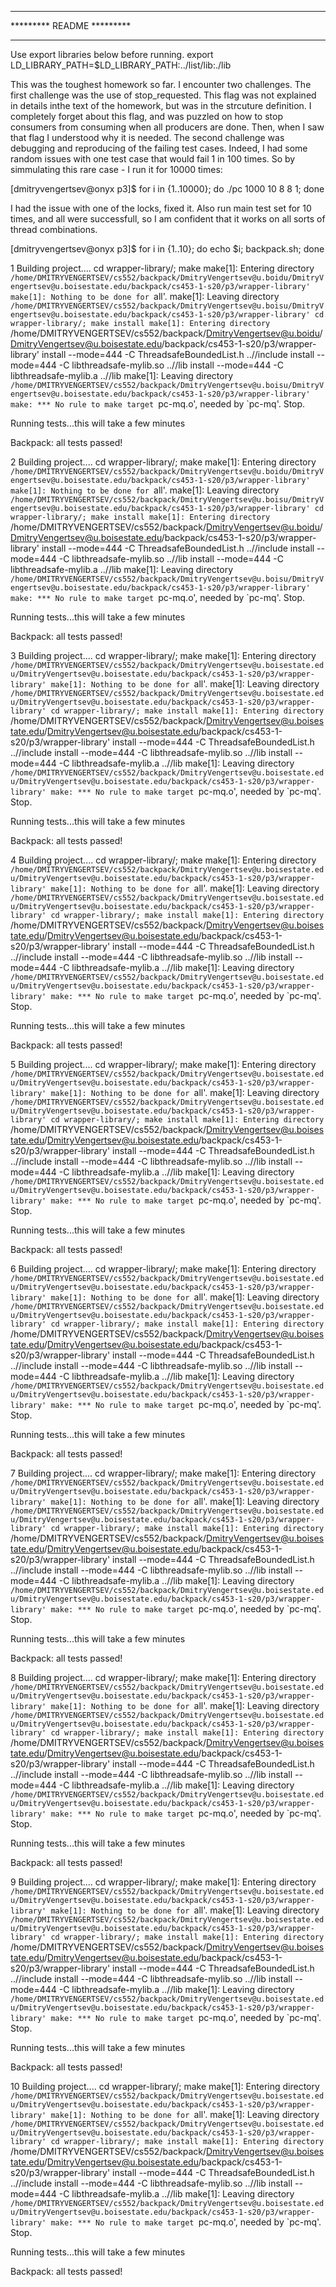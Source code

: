 ***********************************************
*********             README          *********
***********************************************
Use export libraries below before running.
export LD_LIBRARY_PATH=$LD_LIBRARY_PATH:../list/lib:./lib


This was the toughest homework so far. I encounter two challenges.
The first challenge was the use of stop_requested. This flag was not explained in details inthe text of the homework, but was in the strcuture definition. 
I completely forget about this flag, and was puzzled on how to stop consumers from consuming when all producers are done. Then, when I saw that flag I understood why it is needed.
The second challenge was debugging and reproducing of the failing test cases. Indeed, I had some random issues with one test case that would fail 1 in 100 times. 
So by simmulating this rare case - I run it for 10000 times:

[dmitryvengertsev@onyx p3]$ for i in {1..10000}; do ./pc 1000 10 8 8 1; done

I had the issue with one of the locks, fixed it.
Also run main test set for 10 times, and all were successfull, so I am confident that it works on all sorts of thread combinations.

[dmitryvengertsev@onyx p3]$ for i in {1..10}; do echo $i; backpack.sh; done 


1
Building project....
cd wrapper-library/; make
make[1]: Entering directory `/home/DMITRYVENGERTSEV/cs552/backpack/DmitryVengertsev@u.boidu/DmitryVengertsev@u.boisestate.edu/backpack/cs453-1-s20/p3/wrapper-library'
make[1]: Nothing to be done for `all'.
make[1]: Leaving directory `/home/DMITRYVENGERTSEV/cs552/backpack/DmitryVengertsev@u.boisu/DmitryVengertsev@u.boisestate.edu/backpack/cs453-1-s20/p3/wrapper-library'
cd wrapper-library/; make install
make[1]: Entering directory `/home/DMITRYVENGERTSEV/cs552/backpack/DmitryVengertsev@u.boidu/DmitryVengertsev@u.boisestate.edu/backpack/cs453-1-s20/p3/wrapper-library'
install --mode=444 -C ThreadsafeBoundedList.h ..//include
install --mode=444 -C libthreadsafe-mylib.so ..//lib
install --mode=444 -C libthreadsafe-mylib.a ..//lib
make[1]: Leaving directory `/home/DMITRYVENGERTSEV/cs552/backpack/DmitryVengertsev@u.boisu/DmitryVengertsev@u.boisestate.edu/backpack/cs453-1-s20/p3/wrapper-library'
make: *** No rule to make target `pc-mq.o', needed by `pc-mq'.  Stop.

Running tests...this will take a few minutes

Backpack: all tests passed!

2
Building project....
cd wrapper-library/; make
make[1]: Entering directory `/home/DMITRYVENGERTSEV/cs552/backpack/DmitryVengertsev@u.boidu/DmitryVengertsev@u.boisestate.edu/backpack/cs453-1-s20/p3/wrapper-library'
make[1]: Nothing to be done for `all'.
make[1]: Leaving directory `/home/DMITRYVENGERTSEV/cs552/backpack/DmitryVengertsev@u.boisu/DmitryVengertsev@u.boisestate.edu/backpack/cs453-1-s20/p3/wrapper-library'
cd wrapper-library/; make install
make[1]: Entering directory `/home/DMITRYVENGERTSEV/cs552/backpack/DmitryVengertsev@u.boidu/DmitryVengertsev@u.boisestate.edu/backpack/cs453-1-s20/p3/wrapper-library'
install --mode=444 -C ThreadsafeBoundedList.h ..//include
install --mode=444 -C libthreadsafe-mylib.so ..//lib
install --mode=444 -C libthreadsafe-mylib.a ..//lib
make[1]: Leaving directory `/home/DMITRYVENGERTSEV/cs552/backpack/DmitryVengertsev@u.boisu/DmitryVengertsev@u.boisestate.edu/backpack/cs453-1-s20/p3/wrapper-library'
make: *** No rule to make target `pc-mq.o', needed by `pc-mq'.  Stop.

Running tests...this will take a few minutes

Backpack: all tests passed!

3
Building project....
cd wrapper-library/; make
make[1]: Entering directory `/home/DMITRYVENGERTSEV/cs552/backpack/DmitryVengertsev@u.boisestate.edu/DmitryVengertsev@u.boisestate.edu/backpack/cs453-1-s20/p3/wrapper-library'
make[1]: Nothing to be done for `all'.
make[1]: Leaving directory `/home/DMITRYVENGERTSEV/cs552/backpack/DmitryVengertsev@u.boisestate.edu/DmitryVengertsev@u.boisestate.edu/backpack/cs453-1-s20/p3/wrapper-library'
cd wrapper-library/; make install
make[1]: Entering directory `/home/DMITRYVENGERTSEV/cs552/backpack/DmitryVengertsev@u.boisestate.edu/DmitryVengertsev@u.boisestate.edu/backpack/cs453-1-s20/p3/wrapper-library'
install --mode=444 -C ThreadsafeBoundedList.h ..//include
install --mode=444 -C libthreadsafe-mylib.so ..//lib
install --mode=444 -C libthreadsafe-mylib.a ..//lib
make[1]: Leaving directory `/home/DMITRYVENGERTSEV/cs552/backpack/DmitryVengertsev@u.boisestate.edu/DmitryVengertsev@u.boisestate.edu/backpack/cs453-1-s20/p3/wrapper-library'
make: *** No rule to make target `pc-mq.o', needed by `pc-mq'.  Stop.

Running tests...this will take a few minutes

Backpack: all tests passed!

4
Building project....
cd wrapper-library/; make
make[1]: Entering directory `/home/DMITRYVENGERTSEV/cs552/backpack/DmitryVengertsev@u.boisestate.edu/DmitryVengertsev@u.boisestate.edu/backpack/cs453-1-s20/p3/wrapper-library'
make[1]: Nothing to be done for `all'.
make[1]: Leaving directory `/home/DMITRYVENGERTSEV/cs552/backpack/DmitryVengertsev@u.boisestate.edu/DmitryVengertsev@u.boisestate.edu/backpack/cs453-1-s20/p3/wrapper-library'
cd wrapper-library/; make install
make[1]: Entering directory `/home/DMITRYVENGERTSEV/cs552/backpack/DmitryVengertsev@u.boisestate.edu/DmitryVengertsev@u.boisestate.edu/backpack/cs453-1-s20/p3/wrapper-library'
install --mode=444 -C ThreadsafeBoundedList.h ..//include
install --mode=444 -C libthreadsafe-mylib.so ..//lib
install --mode=444 -C libthreadsafe-mylib.a ..//lib
make[1]: Leaving directory `/home/DMITRYVENGERTSEV/cs552/backpack/DmitryVengertsev@u.boisestate.edu/DmitryVengertsev@u.boisestate.edu/backpack/cs453-1-s20/p3/wrapper-library'
make: *** No rule to make target `pc-mq.o', needed by `pc-mq'.  Stop.

Running tests...this will take a few minutes

Backpack: all tests passed!

5
Building project....
cd wrapper-library/; make
make[1]: Entering directory `/home/DMITRYVENGERTSEV/cs552/backpack/DmitryVengertsev@u.boisestate.edu/DmitryVengertsev@u.boisestate.edu/backpack/cs453-1-s20/p3/wrapper-library'
make[1]: Nothing to be done for `all'.
make[1]: Leaving directory `/home/DMITRYVENGERTSEV/cs552/backpack/DmitryVengertsev@u.boisestate.edu/DmitryVengertsev@u.boisestate.edu/backpack/cs453-1-s20/p3/wrapper-library'
cd wrapper-library/; make install
make[1]: Entering directory `/home/DMITRYVENGERTSEV/cs552/backpack/DmitryVengertsev@u.boisestate.edu/DmitryVengertsev@u.boisestate.edu/backpack/cs453-1-s20/p3/wrapper-library'
install --mode=444 -C ThreadsafeBoundedList.h ..//include
install --mode=444 -C libthreadsafe-mylib.so ..//lib
install --mode=444 -C libthreadsafe-mylib.a ..//lib
make[1]: Leaving directory `/home/DMITRYVENGERTSEV/cs552/backpack/DmitryVengertsev@u.boisestate.edu/DmitryVengertsev@u.boisestate.edu/backpack/cs453-1-s20/p3/wrapper-library'
make: *** No rule to make target `pc-mq.o', needed by `pc-mq'.  Stop.

Running tests...this will take a few minutes

Backpack: all tests passed!

6
Building project....
cd wrapper-library/; make
make[1]: Entering directory `/home/DMITRYVENGERTSEV/cs552/backpack/DmitryVengertsev@u.boisestate.edu/DmitryVengertsev@u.boisestate.edu/backpack/cs453-1-s20/p3/wrapper-library'
make[1]: Nothing to be done for `all'.
make[1]: Leaving directory `/home/DMITRYVENGERTSEV/cs552/backpack/DmitryVengertsev@u.boisestate.edu/DmitryVengertsev@u.boisestate.edu/backpack/cs453-1-s20/p3/wrapper-library'
cd wrapper-library/; make install
make[1]: Entering directory `/home/DMITRYVENGERTSEV/cs552/backpack/DmitryVengertsev@u.boisestate.edu/DmitryVengertsev@u.boisestate.edu/backpack/cs453-1-s20/p3/wrapper-library'
install --mode=444 -C ThreadsafeBoundedList.h ..//include
install --mode=444 -C libthreadsafe-mylib.so ..//lib
install --mode=444 -C libthreadsafe-mylib.a ..//lib
make[1]: Leaving directory `/home/DMITRYVENGERTSEV/cs552/backpack/DmitryVengertsev@u.boisestate.edu/DmitryVengertsev@u.boisestate.edu/backpack/cs453-1-s20/p3/wrapper-library'
make: *** No rule to make target `pc-mq.o', needed by `pc-mq'.  Stop.

Running tests...this will take a few minutes

Backpack: all tests passed!

7
Building project....
cd wrapper-library/; make
make[1]: Entering directory `/home/DMITRYVENGERTSEV/cs552/backpack/DmitryVengertsev@u.boisestate.edu/DmitryVengertsev@u.boisestate.edu/backpack/cs453-1-s20/p3/wrapper-library'
make[1]: Nothing to be done for `all'.
make[1]: Leaving directory `/home/DMITRYVENGERTSEV/cs552/backpack/DmitryVengertsev@u.boisestate.edu/DmitryVengertsev@u.boisestate.edu/backpack/cs453-1-s20/p3/wrapper-library'
cd wrapper-library/; make install
make[1]: Entering directory `/home/DMITRYVENGERTSEV/cs552/backpack/DmitryVengertsev@u.boisestate.edu/DmitryVengertsev@u.boisestate.edu/backpack/cs453-1-s20/p3/wrapper-library'
install --mode=444 -C ThreadsafeBoundedList.h ..//include
install --mode=444 -C libthreadsafe-mylib.so ..//lib
install --mode=444 -C libthreadsafe-mylib.a ..//lib
make[1]: Leaving directory `/home/DMITRYVENGERTSEV/cs552/backpack/DmitryVengertsev@u.boisestate.edu/DmitryVengertsev@u.boisestate.edu/backpack/cs453-1-s20/p3/wrapper-library'
make: *** No rule to make target `pc-mq.o', needed by `pc-mq'.  Stop.

Running tests...this will take a few minutes

Backpack: all tests passed!

8
Building project....
cd wrapper-library/; make
make[1]: Entering directory `/home/DMITRYVENGERTSEV/cs552/backpack/DmitryVengertsev@u.boisestate.edu/DmitryVengertsev@u.boisestate.edu/backpack/cs453-1-s20/p3/wrapper-library'
make[1]: Nothing to be done for `all'.
make[1]: Leaving directory `/home/DMITRYVENGERTSEV/cs552/backpack/DmitryVengertsev@u.boisestate.edu/DmitryVengertsev@u.boisestate.edu/backpack/cs453-1-s20/p3/wrapper-library'
cd wrapper-library/; make install
make[1]: Entering directory `/home/DMITRYVENGERTSEV/cs552/backpack/DmitryVengertsev@u.boisestate.edu/DmitryVengertsev@u.boisestate.edu/backpack/cs453-1-s20/p3/wrapper-library'
install --mode=444 -C ThreadsafeBoundedList.h ..//include
install --mode=444 -C libthreadsafe-mylib.so ..//lib
install --mode=444 -C libthreadsafe-mylib.a ..//lib
make[1]: Leaving directory `/home/DMITRYVENGERTSEV/cs552/backpack/DmitryVengertsev@u.boisestate.edu/DmitryVengertsev@u.boisestate.edu/backpack/cs453-1-s20/p3/wrapper-library'
make: *** No rule to make target `pc-mq.o', needed by `pc-mq'.  Stop.

Running tests...this will take a few minutes

Backpack: all tests passed!

9
Building project....
cd wrapper-library/; make
make[1]: Entering directory `/home/DMITRYVENGERTSEV/cs552/backpack/DmitryVengertsev@u.boisestate.edu/DmitryVengertsev@u.boisestate.edu/backpack/cs453-1-s20/p3/wrapper-library'
make[1]: Nothing to be done for `all'.
make[1]: Leaving directory `/home/DMITRYVENGERTSEV/cs552/backpack/DmitryVengertsev@u.boisestate.edu/DmitryVengertsev@u.boisestate.edu/backpack/cs453-1-s20/p3/wrapper-library'
cd wrapper-library/; make install
make[1]: Entering directory `/home/DMITRYVENGERTSEV/cs552/backpack/DmitryVengertsev@u.boisestate.edu/DmitryVengertsev@u.boisestate.edu/backpack/cs453-1-s20/p3/wrapper-library'
install --mode=444 -C ThreadsafeBoundedList.h ..//include
install --mode=444 -C libthreadsafe-mylib.so ..//lib
install --mode=444 -C libthreadsafe-mylib.a ..//lib
make[1]: Leaving directory `/home/DMITRYVENGERTSEV/cs552/backpack/DmitryVengertsev@u.boisestate.edu/DmitryVengertsev@u.boisestate.edu/backpack/cs453-1-s20/p3/wrapper-library'
make: *** No rule to make target `pc-mq.o', needed by `pc-mq'.  Stop.

Running tests...this will take a few minutes

Backpack: all tests passed!

10
Building project....
cd wrapper-library/; make
make[1]: Entering directory `/home/DMITRYVENGERTSEV/cs552/backpack/DmitryVengertsev@u.boisestate.edu/DmitryVengertsev@u.boisestate.edu/backpack/cs453-1-s20/p3/wrapper-library'
make[1]: Nothing to be done for `all'.
make[1]: Leaving directory `/home/DMITRYVENGERTSEV/cs552/backpack/DmitryVengertsev@u.boisestate.edu/DmitryVengertsev@u.boisestate.edu/backpack/cs453-1-s20/p3/wrapper-library'
cd wrapper-library/; make install
make[1]: Entering directory `/home/DMITRYVENGERTSEV/cs552/backpack/DmitryVengertsev@u.boisestate.edu/DmitryVengertsev@u.boisestate.edu/backpack/cs453-1-s20/p3/wrapper-library'
install --mode=444 -C ThreadsafeBoundedList.h ..//include
install --mode=444 -C libthreadsafe-mylib.so ..//lib
install --mode=444 -C libthreadsafe-mylib.a ..//lib
make[1]: Leaving directory `/home/DMITRYVENGERTSEV/cs552/backpack/DmitryVengertsev@u.boisestate.edu/DmitryVengertsev@u.boisestate.edu/backpack/cs453-1-s20/p3/wrapper-library'
make: *** No rule to make target `pc-mq.o', needed by `pc-mq'.  Stop.

Running tests...this will take a few minutes

Backpack: all tests passed!





